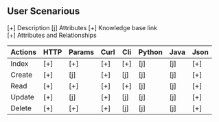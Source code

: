 ## User Scenarious

[+] Description
[j] Attributes
[+] Knowledge base link  
[+] Attributes and Relationships

Actions | HTTP | Params | Curl | Cli | Python | Java | Json
------- | ---- | ------ | ---- | --- | ------ | ---- | ----
Index   | [+]  | [+]    | [+]  | [+] | [j]    | [j]  | [+]
Create  | [+]  | [j]    | [+]  | [j] | [j]    | [j]  | [+]
Read    | [+]  | [+]    | [+]  | [+] | [j]    | [j]  | [+]
Update  | [+]  | [j]    | [+]  | [j] | [j]    | [j]  | [+]
Delete  | [+]  | [+]    | [+]  | [j] | [j]    | [j]  | [+]

